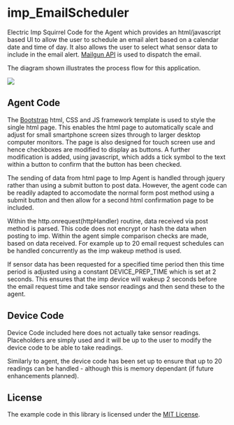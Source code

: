 # imp_EmailScheduler
Electric Imp Squirrel Code for the Agent which provides an html/javascript based UI to allow the user to schedule an email alert based on a calendar date and time of day. It also allows the user to select what sensor data to include in the email alert. [Mailgun API](http://www.mailgun.com/) is used to dispatch the email.

The diagram shown illustrates the process flow for this application.

![](https://lh5.googleusercontent.com/-mWb6JrRLZaw/VS1UxcfL_NI/AAAAAAAAACM/ts1lcFgKkws/w850-h600-no/imp_emailScheduler.png)

## Agent Code

The [Bootstrap](http://getbootstrap.com/) html, CSS and JS framework template is used to style the single html page. This enables the html page to automatically scale and adjust for small smartphone screen sizes through to larger desktop computer monitors. The page is also designed for touch screen use and hence checkboxes are modified to display as buttons. A further modification is added, using javascript, which adds a tick symbol to the text within a button to confirm that the button has been checked.

The sending of data from html page to Imp Agent is handled through jquery rather than using a submit button to post data. However, the agent code can be readily adapted to accomodate the normal form post method using a submit button and then allow for a second html confirmation page to be included.

Within the http.onrequest(httpHandler) routine, data received via post method is parsed. This code does not encrypt or hash the data when posting to imp. Within the agent simple comparison checks are made, based on data received. For example up to 20 email request schedules can be handled concurrently as the imp wakeup method is used.

If sensor data has been requested for a specified time period then this time period is adjusted using a constant DEVICE_PREP_TIME which is set at 2 seconds. This ensures that the imp device will wakeup 2 seconds before the email request time and take sensor readings and then send these to the agent.

## Device Code

Device Code included here does not actually take sensor readings. Placeholders are simply used and it will be up to the user to modify the device code to be able to take readings.

Similarly to agent, the device code has been set up to ensure that up to 20 readings can be handled - although this is memory dependant (if future enhancements planned).

## License
The example code in this library is licensed under the [MIT License](../master/LICENSE).
